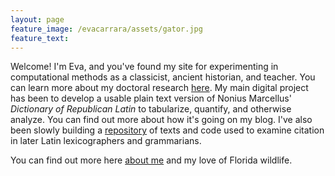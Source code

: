 ```yaml
---
layout: page
feature_image: /evacarrara/assets/gator.jpg
feature_text: 
---
```


Welcome! I'm Eva, and you've found my site for experimenting in computational methods as a classicist, ancient historian, and teacher. You can learn more about my doctoral research [here](https://evacarrara.github.io/evacarrara/research/). My main digital project has been to develop a usable plain text version of Nonius Marcellus' *Dictionary of Republican Latin* to tabularize, quantify, and otherwise analyze. You can find out more about how it's going on my blog. I've also been slowly building a [repository](https://github.com/evacarrara/republatfrags) of texts and code used to examine citation in later Latin lexicographers and grammarians. 

You can find out more here [about me](https://evacarrara.github.io/evacarrara/about/) and my love of Florida wildlife. 